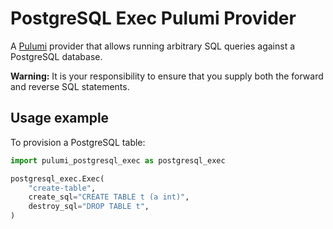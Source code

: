 # PostgreSQL Exec Pulumi Provider

A [Pulumi](https://pulumi.com) provider that allows running arbitrary SQL
queries against a PostgreSQL database.

**Warning:** It is your responsibility to ensure that you supply both the
forward and reverse SQL statements.

## Usage example

To provision a PostgreSQL table:

```python
import pulumi_postgresql_exec as postgresql_exec

postgresql_exec.Exec(
    "create-table",
    create_sql="CREATE TABLE t (a int)",
    destroy_sql="DROP TABLE t",
)
```

